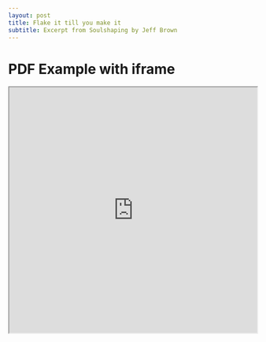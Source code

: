 ```yaml
---
layout: post
title: Flake it till you make it
subtitle: Excerpt from Soulshaping by Jeff Brown
---
```




<!DOCTYPE html>
<html>
  <head>
    <title>Title of the document</title>
  </head>
  <body>
    <h1>PDF Example with iframe</h1>
    <iframe src="https://github.com/amandatallman/work-samples/blob/3e5e4a2c84b3f88748aa9c8cce819704e26aad1b/McIntosh%20AMT.pdf" width="100%" height="500px">
    </iframe>
  </body>
</html>
